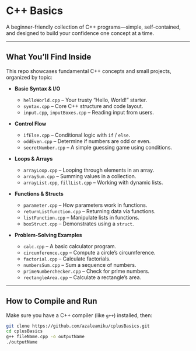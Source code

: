 # C++ Basics

A beginner-friendly collection of C++ programs—simple, self-contained, and designed to build your confidence one concept at a time.

---

## What You’ll Find Inside

This repo showcases fundamental C++ concepts and small projects, organized by topic:

- **Basic Syntax & I/O**
  - `helloWorld.cpp` – Your trusty “Hello, World!” starter.
  - `syntax.cpp` – Core C++ structure and code layout.
  - `input.cpp`, `inputBoxes.cpp` – Reading input from users.

- **Control Flow**
  - `ifElse.cpp` – Conditional logic with `if` / `else`.
  - `oddEven.cpp` – Determine if numbers are odd or even.
  - `secretNumber.cpp` – A simple guessing game using conditions.

- **Loops & Arrays**
  - `arrayLoop.cpp` – Looping through elements in an array.
  - `arraySum.cpp` – Summing values in a collection.
  - `arrayList.cpp`, `fillList.cpp` – Working with dynamic lists.

- **Functions & Structs**
  - `parameter.cpp` – How parameters work in functions.
  - `returnListfunction.cpp` – Returning data via functions.
  - `listFunction.cpp` – Manipulate lists in functions.
  - `boxStruct.cpp` – Demonstrates using a `struct`.

- **Problem-Solving Examples**
  - `calc.cpp` – A basic calculator program.
  - `circumference.cpp` – Compute a circle’s circumference.
  - `factorial.cpp` – Calculate factorials.
  - `numbersSum.cpp` – Sum a sequence of numbers.
  - `primeNumberchecker.cpp` – Check for prime numbers.
  - `rectangleArea.cpp` – Calculate a rectangle’s area.

---

## How to Compile and Run

Make sure you have a C++ compiler (like `g++`) installed, then:

```bash
git clone https://github.com/azaleamiku/cplusBasics.git
cd cplusBasics
g++ fileName.cpp -o outputName
./outputName

